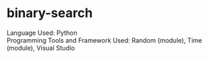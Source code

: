 # binary-search <br>
Language Used: Python <br>
Programming Tools and Framework Used: Random (module), Time (module), Visual Studio
